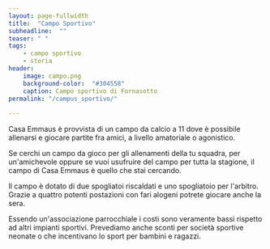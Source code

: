 ```yaml
---
layout: page-fullwidth
title:  "Campo Sportivo"
subheadline:  ""
teaser: " "
tags:
    - campo sportivo
    - storia
header:
    image: campo.png
    background-color:  "#304558"
    caption: Campo sportivo di Fornasotto
permalink: "/campus_sportivo/"
    
---
```


Casa Emmaus è provvista di un campo da calcio a 11 dove è possibile allenarsi e giocare partite fra amici, a livello amatoriale o agonistico. 

Se cerchi un campo da gioco per gli allenamenti della tu squadra, per un'amichevole oppure se vuoi usufruire del campo per tutta la stagione, il campo di Casa Emmaus è quello che stai cercando. 

Il campo è dotato di due spogliatoi riscaldati e uno spogliatoio per l'arbitro. Grazie a quattro potenti postazioni con fari alogeni potrete giocare anche la sera. 

Essendo un'associazione parrocchiale i costi sono veramente bassi rispetto ad altri impianti sportivi. Prevediamo anche sconti per società sportive neonate o che incentivano lo sport per bambini e ragazzi.


